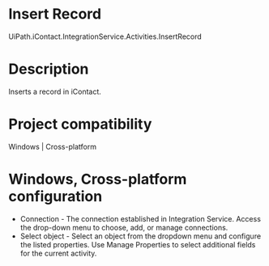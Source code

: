 ﻿# Insert Record

UiPath.iContact.IntegrationService.Activities.InsertRecord

# Description

Inserts a record in iContact.

# Project compatibility

Windows | Cross-platform

# Windows, Cross-platform configuration

* Connection - The connection established in Integration Service. Access the drop-down menu to choose, add, or manage connections.
* Select object - Select an object from the dropdown menu and configure the listed properties. Use Manage Properties to select additional fields for the current activity.
